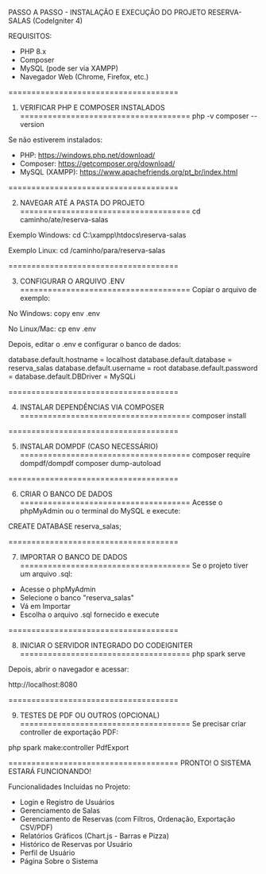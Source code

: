 PASSO A PASSO - INSTALAÇÃO E EXECUÇÃO DO PROJETO RESERVA-SALAS (CodeIgniter 4)

REQUISITOS:
- PHP 8.x
- Composer
- MySQL (pode ser via XAMPP)
- Navegador Web (Chrome, Firefox, etc.)

=====================================

1) VERIFICAR PHP E COMPOSER INSTALADOS
=====================================
php -v
composer --version

Se não estiverem instalados:
- PHP: https://windows.php.net/download/
- Composer: https://getcomposer.org/download/
- MySQL (XAMPP): https://www.apachefriends.org/pt_br/index.html

=====================================

2) NAVEGAR ATÉ A PASTA DO PROJETO
=====================================
cd caminho/ate/reserva-salas

Exemplo Windows:
cd C:\xampp\htdocs\reserva-salas

Exemplo Linux:
cd /caminho/para/reserva-salas

=====================================

3) CONFIGURAR O ARQUIVO .ENV
=====================================
Copiar o arquivo de exemplo:

No Windows:
copy env .env

No Linux/Mac:
cp env .env

Depois, editar o .env e configurar o banco de dados:

database.default.hostname = localhost
database.default.database = reserva_salas
database.default.username = root
database.default.password =
database.default.DBDriver = MySQLi

=====================================

4) INSTALAR DEPENDÊNCIAS VIA COMPOSER
=====================================
composer install

=====================================

5) INSTALAR DOMPDF (CASO NECESSÁRIO)
=====================================
composer require dompdf/dompdf
composer dump-autoload

=====================================

6) CRIAR O BANCO DE DADOS
=====================================
Acesse o phpMyAdmin ou o terminal do MySQL e execute:

CREATE DATABASE reserva_salas;

=====================================

7) IMPORTAR O BANCO DE DADOS
=====================================
Se o projeto tiver um arquivo .sql:

- Acesse o phpMyAdmin
- Selecione o banco "reserva_salas"
- Vá em Importar
- Escolha o arquivo .sql fornecido e execute

=====================================

8) INICIAR O SERVIDOR INTEGRADO DO CODEIGNITER
=====================================
php spark serve

Depois, abrir o navegador e acessar:

http://localhost:8080

=====================================

9) TESTES DE PDF OU OUTROS (OPCIONAL)
=====================================
Se precisar criar controller de exportação PDF:

php spark make:controller PdfExport

=====================================
PRONTO! O SISTEMA ESTARÁ FUNCIONANDO!

Funcionalidades Incluídas no Projeto:
- Login e Registro de Usuários
- Gerenciamento de Salas
- Gerenciamento de Reservas (com Filtros, Ordenação, Exportação CSV/PDF)
- Relatórios Gráficos (Chart.js - Barras e Pizza)
- Histórico de Reservas por Usuário
- Perfil de Usuário
- Página Sobre o Sistema
